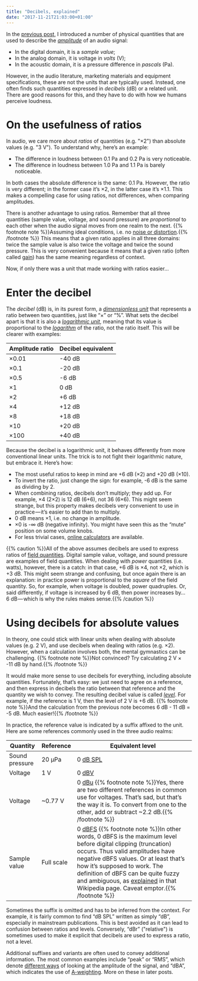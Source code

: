 ```yaml
---
title: "Decibels, explained"
date: "2017-11-21T21:03:00+01:00"
---
```


In the [previous post](<{{% ref "life.md" %}}>), I introduced a number of physical quantities that are used to describe the *[amplitude](<{{% ref "anatomy.md" %}}>)* of an audio signal:

-   In the digital domain, it is a *sample value*;
-   In the analog domain, it is voltage in *volts* (V);
-   In the acoustic domain, it is a pressure difference in *pascals* (Pa).

However, in the audio literature, marketing materials and equipment specifications, these are not the units that are typically used. Instead, one often finds such quantities expressed in *decibels* (dB) or a related unit. There are good reasons for this, and they have to do with how we humans perceive loudness.

# On the usefulness of ratios

In audio, we care more about *ratios* of quantities (e.g. "×2") than absolute values (e.g. "3 V"). To understand why, here’s an example:

-   The difference in loudness between 0.1 Pa and 0.2 Pa is very noticeable.
-   The difference in loudness between 1.0 Pa and 1.1 Pa is barely noticeable.

In both cases the absolute difference is the same: 0.1 Pa. However, the ratio is very different; in the former case it’s ×2, in the latter case it’s ×1.1. This makes a compelling case for using ratios, not differences, when comparing amplitudes.

There is another advantage to using ratios. Remember that all three quantities (sample value, voltage, and sound pressure) are *proportional* to each other when the audio signal moves from one realm to the next. {{% footnote note %}}Assuming ideal conditions, i.e. no [noise or distortion](<{{% ref "distortion.md" %}}>).{{% /footnote %}} This means that a given ratio applies in all three domains: twice the sample value is also twice the voltage and twice the sound pressure. This is very convenient because it means that a given ratio (often called [gain][]) has the same meaning regardless of context.

Now, if only there was a unit that made working with ratios easier…

# Enter the decibel

The *decibel* (dB) is, in its purest form, a *[dimensionless unit][]* that represents a ratio between two quantities, just like “×” or “%”. What sets the decibel apart is that it is also a *[logarithmic unit][]*, meaning that its value is proportional to the *[logarithm][]* of the ratio, not the ratio itself. This will be clearer with examples:

| Amplitude ratio | Decibel equivalent |
| --------------- | ------------------ |
| ×0.01           | -40 dB             |
| ×0.1            | -20 dB             |
| ×0.5            | -6 dB              |
| ×1              | 0 dB               |
| ×2              | +6 dB              |
| ×4              | +12 dB             |
| ×8              | +18 dB             |
| ×10             | +20 dB             |
| ×100            | +40 dB             |

Because the decibel is a logarithmic unit, it behaves differently from more conventional linear units. The trick is to not fight their logarithmic nature, but embrace it. Here’s how:

-   The most useful ratios to keep in mind are +6 dB (×2) and +20 dB (×10).
-   To invert the ratio, just change the sign: for example, -6 dB is the same as dividing by 2.
-   When combining ratios, decibels don’t multiply; they add up. For example, ×4 (2×2) is 12 dB (6+6), not 36 (6×6). This might seem strange, but this property makes decibels very convenient to use in practice — it’s easier to add than to multiply.
-   0 dB means ×1, i.e. no change in amplitude.
-   ×0 is -∞ dB (negative infinity). You might have seen this as the “mute” position on some volume knobs.
-   For less trivial cases, [online calculators][dbcalc] are available.

{{% caution %}}All of the above assumes decibels are used to express ratios of [field quantities](https://en.wikipedia.org/wiki/Field,_power,_and_root-power_quantities). Digital sample value, voltage, and sound pressure are examples of field quantities. When dealing with *power* quantities (i.e. watts), however, there is a catch: in that case, +6 dB is ×4, not ×2, which is +3 dB. This might seem strange and confusing, but once again there is an explanation: in practice power is proportional to the *square* of the field quantity. So, for example, when voltage is doubled, power quadruples. Or, said differently, if voltage is increased by 6 dB, then power increases by… 6 dB — which is why the rules makes sense.{{% /caution %}}

# Using decibels for absolute values

In theory, one could stick with linear units when dealing with absolute values (e.g. 2 V), and use decibels when dealing with ratios (e.g. ×2). However, when a calculation involves both, the mental gymnastics can be challenging. {{% footnote note %}}Not convinced? Try calculating 2 V × -11 dB by hand.{{% /footnote %}}

It would make more sense to use decibels for everything, including absolute quantities. Fortunately, that’s easy: we just need to agree on a reference, and then express in decibels the ratio between that reference and the quantity we wish to convey. The resulting decibel value is called *[level][]*. For example, if the reference is 1 V, then the level of 2 V is +6 dB. {{% footnote note %}}And the calculation from the previous note becomes 6 dB - 11 dB = -5 dB. Much easier!{{% /footnote %}}

In practice, the reference value is indicated by a suffix affixed to the unit. Here are some references commonly used in the three audio realms:

| Quantity       | Reference  | Equivalent level                                                                                                                                                                                                                                                                                                                                                                                       |
| -------------- | ---------- | ------------------------------------------------------------------------------------------------------------------------------------------------------------------------------------------------------------------------------------------------------------------------------------------------------------------------------------------------------------------------------------------------------ |
| Sound pressure | 20 µPa     | 0 [dB SPL][]                                                                                                                                                                                                                                                                                                                                                                                           |
| Voltage        | 1 V        | 0 [dBV][]                                                                                                                                                                                                                                                                                                                                                                                              |
| Voltage        | ~0.77 V    | 0 [dBu][] {{% footnote note %}}Yes, there are two different references in common use for voltages. That’s sad, but that’s the way it is. To convert from one to the other, add or subtract ~2.2 dB.{{% /footnote %}}                                                                                                                                                                                   |
| Sample value   | Full scale | 0 [dBFS][] {{% footnote note %}}In other words, 0 dBFS is the maximum level before digital clipping (truncation) occurs. Thus valid amplitudes have negative dBFS values. Or at least that’s how it’s supposed to work. The definition of dBFS can be quite fuzzy and ambiguous, as [explained](https://en.wikipedia.org/wiki/DBFS#RMS_levels) in that Wikipedia page. Caveat emptor.{{% /footnote %}} |

Sometimes the suffix is omitted and has to be inferred from the context. For example, it is fairly common to find “dB SPL” written as simply “dB”, especially in mainstream publications. This is best avoided as it can lead to confusion between ratios and levels. Conversely, “dBr” ("relative") is sometimes used to make it explicit that decibels are used to express a ratio, not a level.

Additional suffixes and variants are often used to convey additional information. The most common examples include “peak” or “RMS”, which denote [different ways](<{{% ref "amplitude.md" %}}>) of looking at the amplitude of the signal, and “dBA”, which indicates the use of [A-weighting][]. More on these in later posts.

[a-weighting]: https://en.wikipedia.org/wiki/A-weighting

[dbcalc]: http://www.sengpielaudio.com/calculator-db.htm

[dbfs]: https://en.wikipedia.org/wiki/DBFS

[db spl]: https://en.wikipedia.org/wiki/Sound_pressure#Sound_pressure_level

[dbv]: https://en.wikipedia.org/wiki/Decibel#Voltage

[dbu]: https://en.wikipedia.org/wiki/Decibel#Voltage

[dimensionless unit]: https://en.wikipedia.org/wiki/Dimensionless_quantity

[gain]: https://en.wikipedia.org/wiki/Gain_%28electronics%29

[level]: https://en.wikipedia.org/wiki/Level_%28logarithmic_quantity%29

[logarithm]: https://en.wikipedia.org/wiki/Logarithm

[logarithmic unit]: https://en.wikipedia.org/wiki/Logarithmic_scale
